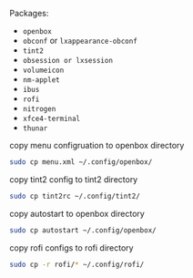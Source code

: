 Packages:
- `openbox`
- `obconf` or `lxappearance-obconf`
- `tint2`
- `obsession or lxsession`
- `volumeicon`
- `nm-applet`
- `ibus`
- `rofi`
- `nitrogen`
- `xfce4-terminal`
- `thunar`

copy menu configruation to openbox directory
```bash
sudo cp menu.xml ~/.config/openbox/
```
copy tint2 config to tint2 directory 
```bash
sudo cp tint2rc ~/.config/tint2/
```
copy autostart to openbox directory 
```bash
sudo cp autostart ~/.config/openbox/
```
copy rofi configs to rofi directory 
```bash
sudo cp -r rofi/* ~/.config/rofi/
```


